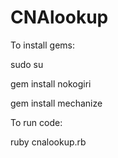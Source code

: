 CNAlookup
=========

To install gems:


sudo su

gem install nokogiri

gem install mechanize



To run code:


ruby cnalookup.rb
